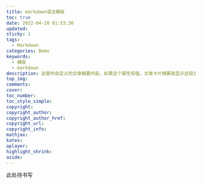 ```yaml
---
title: markdown语法模版
toc: true
date: 2022-04-28 01:53:30
updated:
sticky: 1
tags:
  - Markdown
categories: Demo
keywords:
  - 模版
  - markdown
description: 这是你自定义的文章摘要内容，如果这个属性有值，文章卡片摘要就显示这段文字，否则程序会自动截取文章的部分内容作为摘要
top_img:
comments:
cover:
toc_number:
toc_style_simple:
copyright:
copyright_author:
copyright_author_href:
copyright_url:
copyright_info:
mathjax:
katex:
aplayer:
highlight_shrink:
aside:
---
```


此处待书写